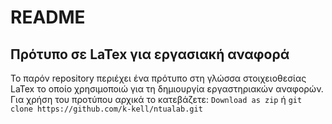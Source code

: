 # README
## Πρότυπο σε LaTex για εργασιακή αναφορά
Το παρόν repository περιέχει ένα πρότυπο στη γλώσσα στοιχειοθεσίας LaTex
το οποίο χρησιμοποιώ για τη δημιουργία εργαστηριακών αναφορών.
Για χρήση του προτύπου αρχικά το κατεβάζετε:
`Download as zip` ή `git clone https://github.com/k-kell/ntualab.git`
